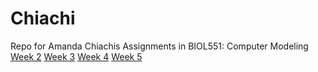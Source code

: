 # Chiachi
Repo for Amanda Chiachis Assignments in BIOL551: Computer Modeling
[Week 2](Week_2)
[Week 3](Week_3)
[Week 4](Week_4)
[Week 5](Week_5)
